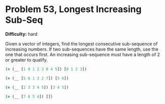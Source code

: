 # Problem 53, Longest Increasing Sub-Seq

**Difficulty:** hard

Given a vector of integers, find the longest consecutive sub-sequence of increasing numbers. If two sub-sequences have the same length, use the one that occurs first. An increasing sub-sequence must have a length of 2 or greater to qualify.

```clj
(= (__ [1 0 1 2 3 0 4 5]) [0 1 2 3])
```

```clj
(= (__ [5 6 1 3 2 7]) [5 6])
```

```clj
(= (__ [2 3 3 4 5]) [3 4 5])
```

```clj
(= (__ [7 6 5 4]) [])
```
